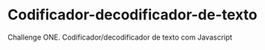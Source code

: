 # Codificador-decodificador-de-texto
Challenge ONE. Codificador/decodificador de texto com Javascript
